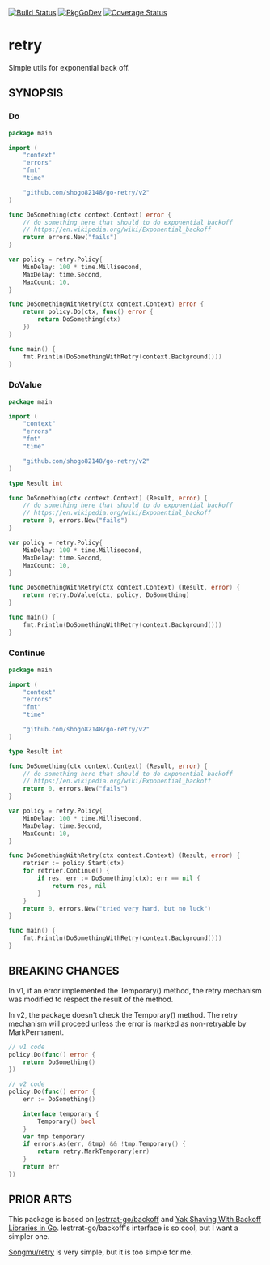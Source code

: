 [![Build Status](https://github.com/shogo82148/go-retry/workflows/Test/badge.svg)](https://github.com/shogo82148/go-retry/actions)
[![PkgGoDev](https://pkg.go.dev/badge/github.com/shogo82148/go-retry)](https://pkg.go.dev/github.com/shogo82148/go-retry)
[![Coverage Status](https://coveralls.io/repos/github/shogo82148/go-retry/badge.svg?branch=main)](https://coveralls.io/github/shogo82148/go-retry?branch=main)

# retry

Simple utils for exponential back off.

## SYNOPSIS

### Do

```go
package main

import (
    "context"
    "errors"
    "fmt"
    "time"

    "github.com/shogo82148/go-retry/v2"
)

func DoSomething(ctx context.Context) error {
    // do something here that should to do exponential backoff
    // https://en.wikipedia.org/wiki/Exponential_backoff
    return errors.New("fails")
}

var policy = retry.Policy{
    MinDelay: 100 * time.Millisecond,
    MaxDelay: time.Second,
    MaxCount: 10,
}

func DoSomethingWithRetry(ctx context.Context) error {
    return policy.Do(ctx, func() error {
        return DoSomething(ctx)
    })
}

func main() {
    fmt.Println(DoSomethingWithRetry(context.Background()))
}
```

### DoValue

```go
package main

import (
    "context"
    "errors"
    "fmt"
    "time"

    "github.com/shogo82148/go-retry/v2"
)

type Result int

func DoSomething(ctx context.Context) (Result, error) {
    // do something here that should to do exponential backoff
    // https://en.wikipedia.org/wiki/Exponential_backoff
    return 0, errors.New("fails")
}

var policy = retry.Policy{
    MinDelay: 100 * time.Millisecond,
    MaxDelay: time.Second,
    MaxCount: 10,
}

func DoSomethingWithRetry(ctx context.Context) (Result, error) {
    return retry.DoValue(ctx, policy, DoSomething)
}

func main() {
    fmt.Println(DoSomethingWithRetry(context.Background()))
}
```

### Continue

```go
package main

import (
    "context"
    "errors"
    "fmt"
    "time"

    "github.com/shogo82148/go-retry/v2"
)

type Result int

func DoSomething(ctx context.Context) (Result, error) {
    // do something here that should to do exponential backoff
    // https://en.wikipedia.org/wiki/Exponential_backoff
    return 0, errors.New("fails")
}

var policy = retry.Policy{
    MinDelay: 100 * time.Millisecond,
    MaxDelay: time.Second,
    MaxCount: 10,
}

func DoSomethingWithRetry(ctx context.Context) (Result, error) {
    retrier := policy.Start(ctx)
    for retrier.Continue() {
        if res, err := DoSomething(ctx); err == nil {
            return res, nil
        }
    }
    return 0, errors.New("tried very hard, but no luck")
}

func main() {
    fmt.Println(DoSomethingWithRetry(context.Background()))
}
```

## BREAKING CHANGES

In v1, if an error implemented the Temporary() method,
the retry mechanism was modified to respect the result of the method.

In v2, the package doesn't check the Temporary() method.
The retry mechanism will proceed unless the error is marked as non-retryable by MarkPermanent.

```go
// v1 code
policy.Do(func() error {
    return DoSomething()
})

// v2 code
policy.Do(func() error {
    err := DoSomething()

    interface temporary {
        Temporary() bool
    }
    var tmp temporary
    if errors.As(err, &tmp) && !tmp.Temporary() {
        return retry.MarkTemporary(err)
    }
    return err
})
```

## PRIOR ARTS

This package is based on [lestrrat-go/backoff](https://github.com/lestrrat-go/backoff) and [Yak Shaving With Backoff Libraries in Go](https://medium.com/@lestrrat/yak-shaving-with-backoff-libraries-in-go-80240f0aa30c).
lestrrat-go/backoff's interface is so cool, but I want a simpler one.

[Songmu/retry](https://github.com/Songmu/retry) is very simple, but it is too simple for me.
